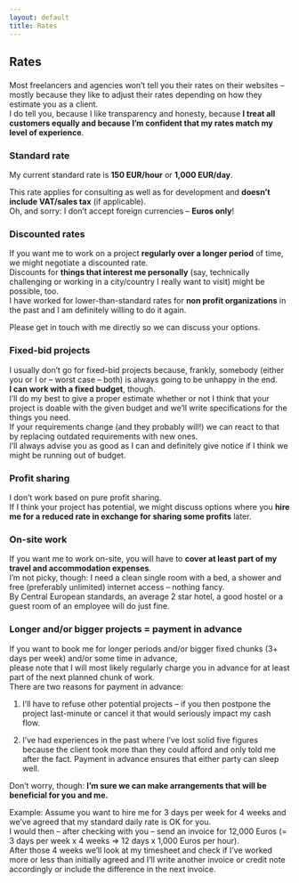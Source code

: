 ```yaml
---
layout: default
title: Rates
---
```


<div class="content_box span-24">
<div class="content_wrapper">
<h2>

Rates

</h2>
<div class="content">
<p>

Most freelancers and agencies won’t tell you their rates on their
websites –  
mostly because they like to adjust their rates depending on how they
estimate you as a client.  
I do tell you, because I like transparency and honesty, because <strong>I
treat all customers equally and because I’m confident that my rates
match my level of experience</strong>.

</p>
<h3>

Standard rate

</h3>
<p>

My current standard rate is <strong>150 EUR/hour</strong> or <strong>1,000 EUR/day</strong>.

</p>
<p>

This rate applies for consulting as well as for development and <strong>doesn’t include VAT/sales tax</strong> (if applicable).  
Oh, and sorry: I don’t accept foreign currencies – <strong>Euros only</strong>!

</p>
<h3>

Discounted rates

</h3>
<p>

If you want me to work on a project <strong>regularly over a longer period</strong>
of time, we might negotiate a discounted rate.  
Discounts for <strong>things that interest me personally</strong> (say, technically
challenging or working in a city/country I really want to visit) might
be possible, too.  
I have worked for lower-than-standard rates for <strong>non profit
organizations</strong> in the past and I am definitely willing to do it again.

</p>
<p>

Please get in touch with me directly so we can discuss your options.

</p>
<h3>

Fixed-bid projects

</h3>
<p>

I usually don’t go for fixed-bid projects because, frankly, somebody
(either you or I or – worst case – both) is always going to be unhappy
in the end.  
<strong>I can work with a fixed budget</strong>, though.  
I’ll do my best to give a proper estimate whether or not I think that
your project is doable with the given budget and we’ll write
specifications for the things you need.  
If your requirements change (and they probably will!) we can react to
that by replacing outdated requirements with new ones.  
I’ll always advise you as good as I can and definitely give notice if I
think we might be running out of budget.

</p>
<h3>

Profit sharing

</h3>
<p>

I don’t work based on pure profit sharing.  
If I think your project has potential, we might discuss options where
you <strong>hire me for a reduced rate in exchange for sharing some profits</strong> later.

</p>
<h3>

On-site work

</h3>
<p>

If you want me to work on-site, you will have to <strong>cover at least part
of my travel and accommodation expenses</strong>.  
I’m not picky, though: I need a clean single room with a bed, a shower
and free (preferably unlimited) internet access – nothing fancy.  
By Central European standards, an average 2 star hotel, a good hostel or
a guest room of an employee will do just fine.

</p>
<h3>

Longer and/or bigger projects = payment in advance

</h3>
<p>

If you want to book me for longer periods and/or bigger fixed chunks (3+
days per week) and/or some time in advance,  
please note that I will most likely regularly charge you in advance for
at least part of the next planned chunk of work.  
There are two reasons for payment in advance:

<ol>
<li>

I’ll have to refuse other potential projects – if you then postpone the
project last-minute or cancel it that would seriously impact my cash
flow.

</li>
<li>

I’ve had experiences in the past where I’ve lost solid five figures
because the client took more than they could afford and only told me
after the fact. Payment in advance ensures that either party can sleep
well.

</li>
</ol>

Don’t worry, though: <strong>I’m sure we can make arrangements that will be
beneficial for you and me.</strong>

</p>
<p>

Example: Assume you want to hire me for 3 days per week for 4 weeks and
we’ve agreed that my standard daily rate is OK for you.  
I would then – after checking with you – send an invoice for 12,000
Euros (= 3 days per week x 4 weeks => 12 days x 1,000 Euros per
hour).  
After those 4 weeks we’ll look at my timesheet and check if I’ve worked
more or less than initially agreed and I’ll write another invoice or
credit note accordingly or include the difference in the next invoice.

</p>
</div>
</div>
</div>
